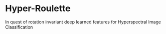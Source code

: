 # Hyper-Roulette
In quest of rotation invariant deep learned features for Hyperspectral Image Classification
